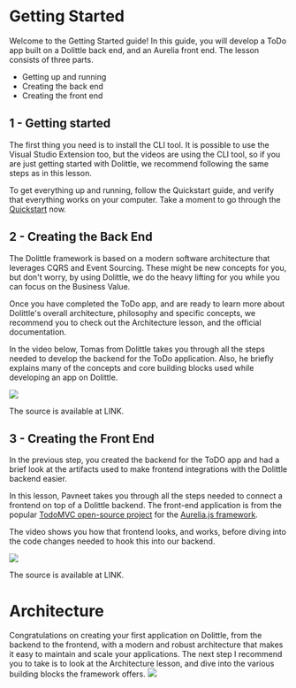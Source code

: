 # Getting Started
Welcome to the Getting Started guide! In this guide, you will develop a ToDo app built on a Dolittle back end, and an Aurelia front end.
The lesson consists of three parts.
- Getting up and running
- Creating the back end
- Creating the front end

## 1 - Getting started
The first thing you need is to install the CLI tool. It is possible to use the Visual Studio Extension too, but the videos are using the CLI tool, so if you are just getting started with Dolittle, we recommend following the same steps as in this lesson.

To get everything up and running, follow the Quickstart guide, and verify that everything works on your computer.
Take a moment to go through the [Quickstart](www.dolittle.com) now.

## 2 - Creating the Back End
The Dolittle framework is based on a modern software architecture that leverages CQRS and Event Sourcing. These might be new concepts for you, but don't worry, by using Dolittle, we do the heavy lifting for you while you can focus on the Business Value.

Once you have completed the ToDo app, and are ready to learn more about Dolittle's overall architecture, philosophy and specific concepts, we recommend you to check out the Architecture lesson, and the official documentation. 

In the video below, Tomas from Dolittle takes you through all the steps needed to develop the backend for the ToDo application. Also, he briefly explains many of the concepts and core building blocks used while developing an app on Dolittle.

[![](http://img.youtube.com/vi/UZTu2hjuQZ4/0.jpg)](http://www.youtube.com/watch?v=UZTu2hjuQZ4 "Back End")

The source is available at LINK.

## 3 - Creating the Front End
In the previous step, you created the backend for the ToDO app and had a brief look at the artifacts used to make frontend integrations with the Dolittle backend easier.

In this lesson, Pavneet takes you through all the steps needed to connect a frontend on top of a Dolittle backend. The front-end application is from the popular [TodoMVC open-source project](http://todomvc.com) for the [Aurelia.js framework](https://aurelia.io).

The video shows you how that frontend looks, and works, before diving into the code changes needed to hook this into our backend.

[![](http://img.youtube.com/vi/rd7MgusMSCI/0.jpg)](http://www.youtube.com/watch?v=rd7MgusMSCI "Front End")

The source is available at LINK.

# Architecture
Congratulations on creating your first application on Dolittle, from the backend to the frontend, with a modern and robust architecture that makes it easy to maintain and scale your applications.
The next step I recommend you to take is to look at the Architecture lesson, and dive into the various building blocks the framework offers.
[![](http://img.youtube.com/vi/9cZXtmnMSRI/0.jpg)](http://www.youtube.com/watch?v=9cZXtmnMSRI "Architecture")
